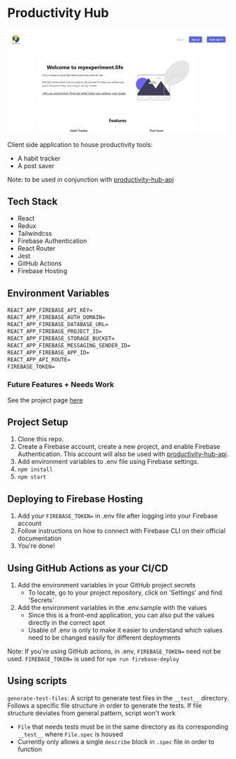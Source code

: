 # Productivity Hub

![Productivity Hub Landing Page](/resources/landing_page.png)

Client side application to house productivity tools:

- A habit tracker
- A post saver

Note: to be used in conjunction with [productivity-hub-api](https://github.com/nicholaspung/productivity-hub-api)

## Tech Stack

- React
- Redux
- Tailwindcss
- Firebase Authentication
- React Router
- Jest
- GitHub Actions
- Firebase Hosting

## Environment Variables

```
REACT_APP_FIREBASE_API_KEY=
REACT_APP_FIREBASE_AUTH_DOMAIN=
REACT_APP_FIREBASE_DATABASE_URL=
REACT_APP_FIREBASE_PROJECT_ID=
REACT_APP_FIREBASE_STORAGE_BUCKET=
REACT_APP_FIREBASE_MESSAGING_SENDER_ID=
REACT_APP_FIREBASE_APP_ID=
REACT_APP_API_ROUTE=
FIREBASE_TOKEN=
```

### Future Features + Needs Work

See the project page [here](https://github.com/nicholaspung/productivity-hub/projects/1)

## Project Setup

1. Clone this repo.
2. Create a Firebase account, create a new project, and enable Firebase Authentication. This account will also be used with [productivity-hub-api](https://github.com/nicholaspung/productivity-hub-api).
3. Add environment variables to .env file using Firebase settings.
4. `npm install`
5. `npm start`

## Deploying to Firebase Hosting

1. Add your `FIREBASE_TOKEN=` in .env file after logging into your Firebase account
2. Follow instructions on how to connect with Firebase CLI on their official documentation
3. You're done!

## Using GitHub Actions as your CI/CD

1. Add the environment variables in your GitHub project secrets
   - To locate, go to your project repository, click on 'Settings' and find 'Secrets'
2. Add the environment variables in the .env.sample with the values
   - Since this is a front-end application, you can also put the values directly in the correct spot
   - Usable of .env is only to make it easier to understand which values need to be changed easily for different deployments

Note: If you're using GitHub actions, in .env, `FIREBASE_TOKEN=` need not be used. `FIREBASE_TOKEN=` is used for `npm run firebase-deploy`

## Using scripts

`generate-test-files`: A script to generate test files in the `__test__` directory. Follows a specific file structure in order to generate the tests. If file structure deviates from general pattern, script won't work

- `File` that needs tests must be in the same directory as its corresponding `__test__` where `File.spec` is housed
- Currently only allows a single `describe` block in `.spec` file in order to function
